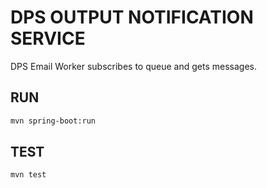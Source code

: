 # DPS OUTPUT NOTIFICATION SERVICE

DPS Email Worker subscribes to queue and gets messages. 

## RUN

```bash
mvn spring-boot:run
```

## TEST

```bash
mvn test
```